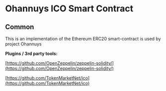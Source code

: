 # Ohannuys ICO Smart Contract

## Common

This is an implementation of the Ethereum ERC20 smart-contract is used by project Ohannuys

<b>Plugins / 3rd party tools:</b>

[https://github.com/OpenZeppelin/zeppelin-solidity/](https://github.com/OpenZeppelin/zeppelin-solidity/)

[https://github.com/TokenMarketNet/ico](https://github.com/TokenMarketNet/ico)